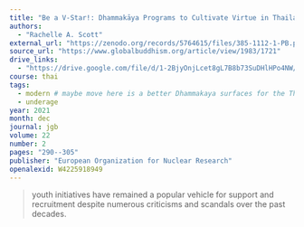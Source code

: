 ```yaml
---
title: "Be a V-Star!: Dhammakāya Programs to Cultivate Virtue in Thailand’s Youth"
authors:
  - "Rachelle A. Scott"
external_url: "https://zenodo.org/records/5764615/files/385-1112-1-PB.pdf"
source_url: "https://www.globalbuddhism.org/article/view/1983/1721"
drive_links:
  - "https://drive.google.com/file/d/1-2BjyOnjLcet8gL7B8b73SuDHlHPo4NW/view?usp=drivesdk"
course: thai
tags:
  - modern # maybe move here is a better Dhammakaya surfaces for the Thai folder?
  - underage
year: 2021
month: dec
journal: jgb
volume: 22
number: 2
pages: "290--305"
publisher: "European Organization for Nuclear Research"
openalexid: W4225918949
---
```


> youth initiatives have remained a popular vehicle for support and recruitment despite numerous criticisms and scandals over the past decades.
